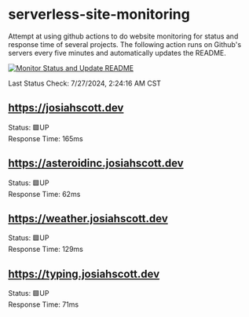 # serverless-site-monitoring
Attempt at using github actions to do website monitoring for status and response time of several projects. The following action runs on Github's servers every five minutes and automatically updates the README.  

[![Monitor Status and Update README](https://github.com/JosiahSco/serverless-site-monitoring/actions/workflows/monitor.yaml/badge.svg)](https://github.com/JosiahSco/serverless-site-monitoring/actions/workflows/monitor.yaml)

Last Status Check: 7/27/2024, 2:24:16 AM CST

## https://josiahscott.dev
Status: 🟩UP  
Response Time: 165ms

## https://asteroidinc.josiahscott.dev
Status: 🟩UP  
Response Time: 62ms

## https://weather.josiahscott.dev
Status: 🟩UP  
Response Time: 129ms

## https://typing.josiahscott.dev
Status: 🟩UP  
Response Time: 71ms

